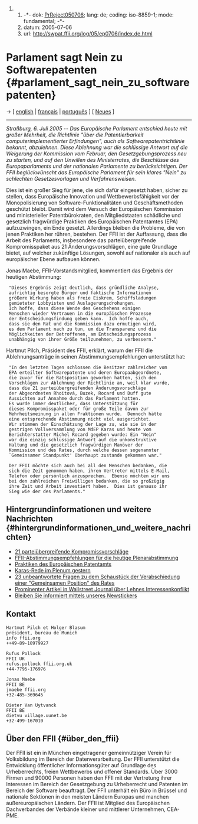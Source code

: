1.  1.  -\*- dok: [PrReject050706](PrReject050706 "wikilink"); lang: de;
        coding: iso-8859-1; mode: fundamental; -\*-
    2.  datum: 2005-07-06
    3.  url: <http://swpat.ffii.org/log/05/ep0706/index.de.html>

# Parlament sagt Nein zu Softwarepatenten {#parlament_sagt_nein_zu_softwarepatenten}

-\> \[ [ english](PrReject050706En "wikilink") \| [
français](Ep050706Fr "wikilink") \| [
português](Prreject050706Pt "wikilink") \] \[ [
Neues](SwpatcninoDe "wikilink") \]

------------------------------------------------------------------------

*Straßburg, 6. Juli 2005 \-- Das Europäische Parlament entschied heute
mit großer Mehrheit, die Richtlinie \"über die Patentierbarkeit
computerimplementierter Erfindungen\", auch als Softwarepatentrichtlinie
bekannt, abzulehnen. Diese Ablehnung war die schlüssige Antwort auf die
Weigerung der Kommission vom Februar, den Gesetzgebungsprozess neu zu
starten, und auf den Unwillen des Ministerrates, die Beschlüsse des
Europaparlaments und der nationalen Parlamente zu berücksichtigen. Der
FFII beglückwünscht das Europäische Parlament für sein klares \"Nein\"
zu schlechten Gesetzesvorlagen und Verfahrensweisen.*

Dies ist ein großer Sieg für jene, die sich dafür eingesetzt haben,
sicher zu stellen, dass Europäische Innovation und Wettbewerbsfähigkeit
vor der Monopolisierung von Software-Funktionalitäten und
Geschäftsmethoden geschützt bleibt. Damit wird dem Versuch der
Europäischen Kommission und ministerieller Patentbürokraten, den
Mitgliedstaaten schädliche und gesetzlich fragwürdige Praktiken des
Europäischen Patentamtes (EPA) aufzuzwingen, ein Ende gesetzt.
Allerdings bleiben die Probleme, die von jenen Praktiken her rühren,
bestehen. Der FFII ist der Auffassung, dass die Arbeit des Parlaments,
insbesondere das parteiübergreifende Kompromisspaket aus 21
Änderungsvorschlägen, eine gute Grundlage bietet, auf welcher zukünftige
Lösungen, sowohl auf nationaler als auch auf europäischer Ebene aufbauen
können.

Jonas Maebe, FFII-Vorstandsmitglied, kommentiert das Ergebnis der
heutigen Abstimmung:

` "Dieses Ergebnis zeigt deutlich, dass gründliche Analyse,`\
` aufrichtig besorgte Bürger und faktische Informationen`\
` größere Wirkung haben als freie Eiskrem, Schiffsladungen`\
` gemieteter Lobbyisten und Auslagerungsdrohungen.`\
` Ich hoffe, dass diese Wende des Geschehens einigen`\
` Menschen wieder Vertrauen in die europäischen Prozesse`\
` der Entscheidungsfindung geben kann.  Ich hoffe auch,`\
` dass sie den Rat und die Kommission dazu ermutigen wird,`\
` es dem Parlament nach zu tun, um die Transparenz und die`\
` Möglichkeiten der Betroffenen, am Entscheidungsprozess`\
` unabhängig von ihrer Größe teilzunehmen, zu verbessern."`

Hartmut Pilch, Präsident des FFII, erklärt, warum der FFII die
Ablehnungsanträge in seinen Abstimmungsempfehlungen unterstützt hat:

` "In den letzten Tagen schlossen die Besitzer zahlreicher vom`\
` EPA erteilter Softwarepatente und deren Europaabgeordnete,`\
` die zuvor für die Ratsposition geworben hatten, sich den`\
` Vorschlägen zur Ablehnung der Richtlinie an, weil klar wurde,`\
` dass die 21 parteiübergreifenden Änderungsvorschläge`\
` der Abgeordneten Rhoitová, Buzek, Rocard und Duff gute`\
` Aussichten auf Annahme durch das Parlament hatten.`\
` Es wurde immer deutlicher, dass Unterstützung für`\
` dieses Kompromisspaket oder für große Teile davon zur`\
` Mehrheitsmeinung in allen Fraktionen wurde.  Dennoch hätte`\
` eine entsprechende Abstimmung nicht viel ausgerichtet.`\
` Wir stimmen der Einschätzung der Lage zu, wie sie in der`\
` gestrigen Vollversammlung von MdEP Karas und heute vom`\
` Berichterstatter Michel Rocard gegeben wurde: Ein "Nein"`\
` war die einzig schlüssige Antwort auf die unkonstruktive`\
` Haltung und die gesetzlich fragwürdigen Manöver der`\
` Kommission und des Rates, durch welche dessen sogenannter`\
``  `Gemeinsamer Standpunkt' überhaupt zustande gekommen war." ``

` Der FFII möchte sich auch bei all den Menschen bedanken, die`\
` sich die Zeit genommen haben, ihren Vertreter mittels E-Mail,`\
` Telefon oder persönlich anzusprechen.  Ebenso möchten wir uns`\
` bei den zahlreichen Freiwilligen bedanken, die so großzügig`\
` ihre Zeit und Arbeit investiert haben.  Dies ist genauso ihr`\
` Sieg wie der des Parlaments."`

## Hintergrundinformationen und weitere Nachrichten {#hintergrundinformationen_und_weitere_nachrichten}

-   [21 parteiübergreifende
    Kompromissvorschläge](http://swpat.ffii.org/papers/europarl0309/amends05/komprom0506.en.pdf "wikilink")
-   [FFII-Abstimmungsempfehlungen für die heutige
    Plenarabstimmung](http://swpat.ffii.org/papers/europarl0309/amends05/ffiivotlst050706.pdf "wikilink")
-   [Praktiken des Europäischen
    Patentamts](http://webshop.ffii.org/ "wikilink")
-   [Karas-Rede im Plenum
    gestern](http://wiki.ffii.org/Karas05075En "wikilink")
-   [23 unbeantwortete Fragen zu dem Schaustück der Verabschiedung einer
    \"Gemeinsamen Position\" des
    Rates](http://wiki.ffii.org/LtrFfiiCons050308En "wikilink")
-   [Prominenter Artikel in Wallstreet Journal über Lehnes
    Interessenkonflikt](http://wiki.ffii.org/WsjLehne050705En "wikilink")
-   [Bleiben Sie informiert mittels unseres
    Newstickers](http://wiki.ffii.org/SwpatcninoEn "wikilink")

## Kontakt

`Hartmut Pilch et Holger Blasum`\
`président, bureau de Munich`\
`info ffii.org`\
`++49-89-18979927`

`Rufus Pollock`\
`FFII UK`\
`rufus.pollock ffii.org.uk`\
`+44-7795-176976`

`Jonas Maebe`\
`FFII BE`\
`jmaebe ffii.org`\
`+32-485-369645`

`Dieter Van Uytvanck`\
`FFII BE`\
`dietvu village.uunet.be`\
`+32-499-167010`

## Über den FFII {#über_den_ffii}

Der FFII ist ein in München eingetragener gemeinnütziger Verein für
Volksbildung im Bereich der Datenverarbeitung. Der FFII unterstützt die
Entwicklung öffentlicher Informationsgüter auf Grundlage des
Urheberrechts, freien Wettbewerbs und offener Standards. Über 3000
Firmen und 90000 Personen haben den FFII mit der Vertretung ihrer
Interessen im Bereich der Gesetzgebung zu Urheberrecht und Patenten im
Bereich der Software beauftragt. Der FFII unterhält ein Büro in Brüssel
und nationale Sektionen in den meisten Ländern Europas und manchen
außereuropäischen Ländern. Der FFII ist Mitglied des Europäischen
Dachverbandes der Verbände kleiner und mittlerer Unternehmen, CEA-PME.
